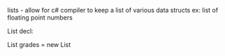 lists - allow for c# compiler to keep a list of various data structs
ex: list of floating point numbers

List decl:

List grades = new List
